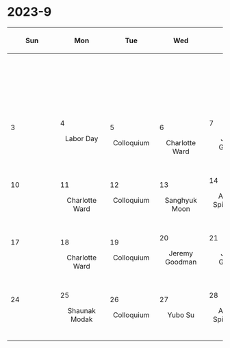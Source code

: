 # 2023-9

|<div style='max-width:100px;width:100px'><p>Sun</p></div>|<div style='max-width:100px;width:100px'><p>Mon</p></div>|<div style='max-width:100px;width:100px'><p>Tue</p></div>|<div style='max-width:100px;width:100px'><p>Wed</p></div>|<div style='max-width:100px;width:100px'><p>Thu</p></div>|<div style='max-width:100px;width:100px'><p>Fri</p></div>|<div style='max-width:100px;width:100px'><p>Sat</p></div>|
|:-:|:-:|:-:|:-:|:-:|:-:|:-:|
|<p><br/><br/></p> |<p><br/><br/></p> |<p><br/><br/></p> |<p><br/><br/></p> |<p><br/><br/></p> |<p align='left'>1</p><p>Jeremy Goodman<br/><br/></p>|<p align='left'>2</p><p><br/><br/></p>|
|<p align='left'>3</p><p><br/><br/></p>|<p align='left'>4</p><p>Labor Day</p><br/><br/>|<p align='left'>5</p><p>Colloquium<br/><br/></p>|<p align='left'>6</p><p>Charlotte<br/> Ward</p>|<p align='left'>7</p><p>Jenny Greene<br/><br/></p>|<p align='left'>8</p><p>Michael Strauss<br/><br/></p>|<p align='left'>9</p><p><br/><br/></p>|
|<p align='left'>10</p><p><br/><br/></p>|<p align='left'>11</p><p>Charlotte<br/> Ward</p>|<p align='left'>12</p><p>Colloquium<br/><br/></p>|<p align='left'>13</p><p>Sanghyuk<br/> Moon</p>|<p align='left'>14</p><p>Anatoly Spitkovsky<br/><br/></p>|<p align='left'>15</p><p>Ivanna Escala<br/><br/></p>|<p align='left'>16</p><p><br/><br/></p>|
|<p align='left'>17</p><p><br/><br/></p>|<p align='left'>18</p><p>Charlotte<br/> Ward</p>|<p align='left'>19</p><p>Colloquium<br/><br/></p>|<p align='left'>20</p><p>Jeremy Goodman<br/><br/></p>|<p align='left'>21</p><p>Jenny Greene<br/><br/></p>|<p align='left'>22</p><p>Michael Strauss<br/><br/></p>|<p align='left'>23</p><p><br/><br/></p>|
|<p align='left'>24</p><p><br/><br/></p>|<p align='left'>25</p><p>Shaunak Modak<br/><br/></p>|<p align='left'>26</p><p>Colloquium<br/><br/></p>|<p align='left'>27</p><p>Yubo Su<br/><br/></p>|<p align='left'>28</p><p>Anatoly Spitkovsky<br/><br/></p>|<p align='left'>29</p><p>Ankan Sur<br/><br/></p>|<p align='left'>30</p><p><br/><br/></p>|
